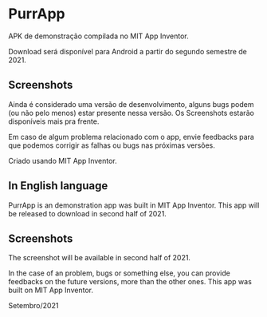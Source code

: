 # PurrApp
APK de demonstração compilada no MIT App Inventor.

Download será disponível para Android a partir do segundo semestre de 2021.

## Screenshots

Ainda é considerado uma versão de desenvolvimento, alguns bugs podem (ou não pelo menos) estar presente nessa versão.
Os Screenshots estarão disponíveis mais pra frente.

Em caso de algum problema relacionado com o app, envie feedbacks para que podemos corrigir as falhas ou bugs nas próximas versões.

Criado usando MIT App Inventor.

## In English language

PurrApp is an demonstration app was built in MIT App Inventor.
This app will be released to download in second half of 2021.

## Screenshots

The screenshot will be available in second half of 2021.

In the case of an problem, bugs or something else, you can provide feedbacks on the future versions, more than the other ones.
This app was built on MIT App Inventor.

Setembro/2021
